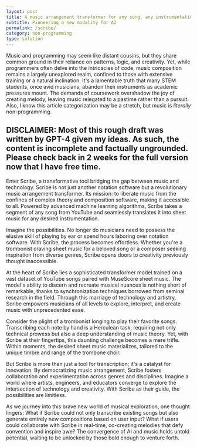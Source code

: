```yaml
---
layout: post
title: A music arrangement transformer for any song, any instrumentation
subtitle: Pioneering a new modality for AI
permalink: /scribe/
category: non-programming
type: solution
---
```


Music and programming may seem like distant cousins, but they share common ground in their reliance on patterns, logic, and creativity. Yet, while programmers often delve into the intricacies of code, music composition remains a largely unexplored realm, confined to those with extensive training or a natural inclination. It's a lamentable truth that many STEM students, once avid musicians, abandon their instruments as academic pressures mount. The demands of coursework overshadow the joy of creating melody, leaving music relegated to a pastime rather than a pursuit. Also, I know this article categorization may be a stretch, but music is *literally* non-programming.

## **DISCLAIMER:** Most of this rough draft was written by GPT-4 given my ideas. As such, the content is incomplete and factually ungrounded. Please check back in 2 weeks for the full version now that I have free time.

Enter Scribe, a transformative tool bridging the gap between music and technology. Scribe is not just another notation software but a revolutionary music arrangement transformer. Its mission: to liberate music from the confines of complex theory and composition software, making it accessible to all. Powered by advanced machine learning algorithms, Scribe takes a segment of any song from YouTube and seamlessly translates it into sheet music for any desired instrumentation.

Imagine the possibilities. No longer do musicians need to possess the elusive skill of playing by ear or spend hours laboring over notation software. With Scribe, the process becomes effortless. Whether you're a trombonist craving sheet music for a beloved song or a composer seeking inspiration from diverse genres, Scribe opens doors to creativity previously thought inaccessible.

At the heart of Scribe lies a sophisticated transformer model trained on a vast dataset of YouTube songs paired with MuseScore sheet music. The model's ability to discern and recreate musical nuances is nothing short of remarkable, thanks to synchronization techniques borrowed from seminal research in the field. Through this marriage of technology and artistry, Scribe empowers musicians of all levels to explore, interpret, and create music with unprecedented ease.

Consider the plight of a trombonist longing to play their favorite songs. Transcribing each note by hand is a Herculean task, requiring not only technical prowess but also a deep understanding of music theory. Yet, with Scribe at their fingertips, this daunting challenge becomes a mere trifle. Within moments, the desired sheet music materializes, tailored to the unique timbre and range of the trombone choir.

But Scribe is more than just a tool for transcription; it's a catalyst for innovation. By democratizing music arrangement, Scribe fosters collaboration and experimentation across genres and disciplines. Imagine a world where artists, engineers, and educators converge to explore the intersection of technology and creativity. With Scribe as their guide, the possibilities are limitless.

As we journey into this brave new world of musical exploration, one thought lingers: What if Scribe could not only transcribe existing songs but also generate entirely new compositions based on user input? What if users could collaborate with Scribe in real-time, co-creating melodies that defy convention and inspire awe? The convergence of AI and music holds untold potential, waiting to be unlocked by those bold enough to venture forth.
